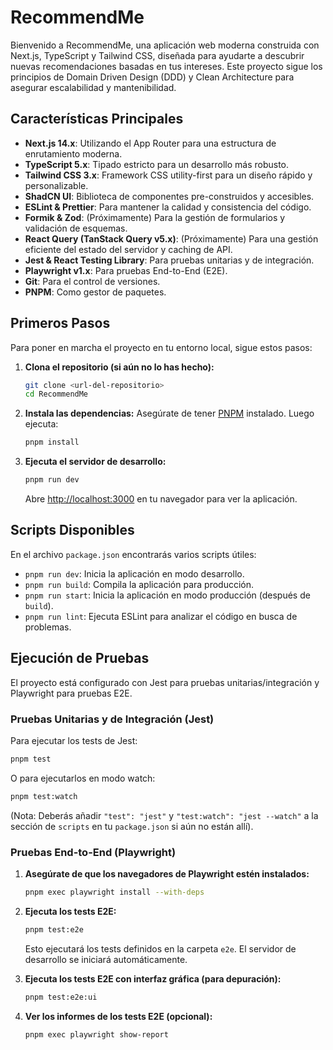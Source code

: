 # RecommendMe

Bienvenido a RecommendMe, una aplicación web moderna construida con Next.js, TypeScript y Tailwind CSS, diseñada para ayudarte a descubrir nuevas recomendaciones basadas en tus intereses. Este proyecto sigue los principios de Domain Driven Design (DDD) y Clean Architecture para asegurar escalabilidad y mantenibilidad.

## Características Principales

*   **Next.js 14.x**: Utilizando el App Router para una estructura de enrutamiento moderna.
*   **TypeScript 5.x**: Tipado estricto para un desarrollo más robusto.
*   **Tailwind CSS 3.x**: Framework CSS utility-first para un diseño rápido y personalizable.
*   **ShadCN UI**: Biblioteca de componentes pre-construidos y accesibles.
*   **ESLint & Prettier**: Para mantener la calidad y consistencia del código.
*   **Formik & Zod**: (Próximamente) Para la gestión de formularios y validación de esquemas.
*   **React Query (TanStack Query v5.x)**: (Próximamente) Para una gestión eficiente del estado del servidor y caching de API.
*   **Jest & React Testing Library**: Para pruebas unitarias y de integración.
*   **Playwright v1.x**: Para pruebas End-to-End (E2E).
*   **Git**: Para el control de versiones.
*   **PNPM**: Como gestor de paquetes.

## Primeros Pasos

Para poner en marcha el proyecto en tu entorno local, sigue estos pasos:

1.  **Clona el repositorio (si aún no lo has hecho):**
    ```bash
    git clone <url-del-repositorio>
    cd RecommendMe
    ```

2.  **Instala las dependencias:**
    Asegúrate de tener [PNPM](https://pnpm.io/installation) instalado. Luego ejecuta:
    ```bash
    pnpm install
    ```

3.  **Ejecuta el servidor de desarrollo:**
    ```bash
    pnpm run dev
    ```
    Abre [http://localhost:3000](http://localhost:3000) en tu navegador para ver la aplicación.

## Scripts Disponibles

En el archivo `package.json` encontrarás varios scripts útiles:

*   `pnpm run dev`: Inicia la aplicación en modo desarrollo.
*   `pnpm run build`: Compila la aplicación para producción.
*   `pnpm run start`: Inicia la aplicación en modo producción (después de `build`).
*   `pnpm run lint`: Ejecuta ESLint para analizar el código en busca de problemas.

## Ejecución de Pruebas

El proyecto está configurado con Jest para pruebas unitarias/integración y Playwright para pruebas E2E.

### Pruebas Unitarias y de Integración (Jest)

Para ejecutar los tests de Jest:

```bash
pnpm test
```

O para ejecutarlos en modo watch:

```bash
pnpm test:watch
```

(Nota: Deberás añadir `"test": "jest"` y `"test:watch": "jest --watch"` a la sección de `scripts` en tu `package.json` si aún no están allí).

### Pruebas End-to-End (Playwright)

1.  **Asegúrate de que los navegadores de Playwright estén instalados:**
    ```bash
    pnpm exec playwright install --with-deps
    ```

2.  **Ejecuta los tests E2E:**
    ```bash
    pnpm test:e2e
    ```
    Esto ejecutará los tests definidos en la carpeta `e2e`. El servidor de desarrollo se iniciará automáticamente.

3.  **Ejecuta los tests E2E con interfaz gráfica (para depuración):**
    ```bash
    pnpm test:e2e:ui
    ```

4.  **Ver los informes de los tests E2E (opcional):**
    ```bash
    pnpm exec playwright show-report
    ```
